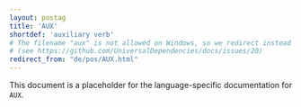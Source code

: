 ```yaml
---
layout: postag
title: 'AUX'
shortdef: 'auxiliary verb'
# The filename "aux" is not allowed on Windows, so we redirect instead
# (see https://github.com/UniversalDependencies/docs/issues/20)
redirect_from: "de/pos/AUX.html"
---
```


This document is a placeholder for the language-specific documentation
for `AUX`.
